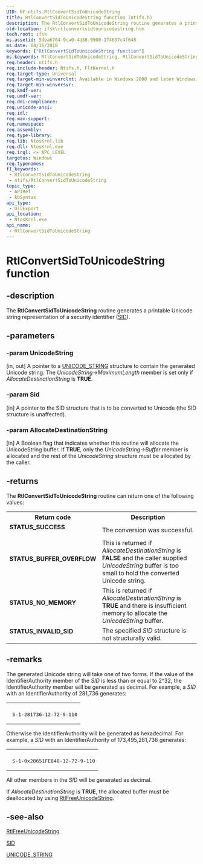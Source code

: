 ```yaml
---
UID: NF:ntifs.RtlConvertSidToUnicodeString
title: RtlConvertSidToUnicodeString function (ntifs.h)
description: The RtlConvertSidToUnicodeString routine generates a printable Unicode string representation of a security identifier (SID).
old-location: ifsk\rtlconvertsidtounicodestring.htm
tech.root: ifsk
ms.assetid: 5dea6764-9ca0-4d38-9900-174637c4f648
ms.date: 04/16/2018
keywords: ["RtlConvertSidToUnicodeString function"]
ms.keywords: RtlConvertSidToUnicodeString, RtlConvertSidToUnicodeString routine [Installable File System Drivers], ifsk.rtlconvertsidtounicodestring, ntifs/RtlConvertSidToUnicodeString, rtlref_4b2b8867-c248-49e9-9b38-de3f9449a504.xml
req.header: ntifs.h
req.include-header: Ntifs.h, FltKernel.h
req.target-type: Universal
req.target-min-winverclnt: Available in Windows 2000 and later Windows operating systems.
req.target-min-winversvr: 
req.kmdf-ver: 
req.umdf-ver: 
req.ddi-compliance: 
req.unicode-ansi: 
req.idl: 
req.max-support: 
req.namespace: 
req.assembly: 
req.type-library: 
req.lib: NtosKrnl.lib
req.dll: NtosKrnl.exe
req.irql: <= APC_LEVEL
targetos: Windows
req.typenames: 
f1_keywords:
 - RtlConvertSidToUnicodeString
 - ntifs/RtlConvertSidToUnicodeString
topic_type:
 - APIRef
 - kbSyntax
api_type:
 - DllExport
api_location:
 - NtosKrnl.exe
api_name:
 - RtlConvertSidToUnicodeString
---
```


# RtlConvertSidToUnicodeString function


## -description

The <b>RtlConvertSidToUnicodeString</b> routine generates a printable Unicode string representation of a security identifier (<a href="https://docs.microsoft.com/windows-hardware/drivers/ddi/ntifs/ns-ntifs-_sid">SID</a>).

## -parameters

### -param UnicodeString 

[in, out]
A pointer to a <a href="https://docs.microsoft.com/windows/win32/api/ntdef/ns-ntdef-_unicode_string">UNICODE_STRING</a> structure to contain the generated Unicode string.  The <i>UnicodeString->MaximumLength</i> member is set only if <i>AllocateDestinationString</i> is <b>TRUE</b>.

### -param Sid 

[in]
A pointer to the SID structure that is to be converted to Unicode (the SID structure is unaffected).

### -param AllocateDestinationString 

[in]
A Boolean flag that indicates whether this routine will allocate the UnicodeString buffer. If <b>TRUE</b>, only the <i>UnicodeString->Buffer</i> member is allocated and the rest of the <i>UnicodeString</i> structure must be allocated by the caller.

## -returns

The <b>RtlConvertSidToUnicodeString</b> routine can return one of the following values:

<table>
<tr>
<th>Return code</th>
<th>Description</th>
</tr>
<tr>
<td width="40%">
<dl>
<dt><b>STATUS_SUCCESS </b></dt>
</dl>
</td>
<td width="60%">
The conversion was successful. 

</td>
</tr>
<tr>
<td width="40%">
<dl>
<dt><b>STATUS_BUFFER_OVERFLOW </b></dt>
</dl>
</td>
<td width="60%">
This is returned if <i>AllocateDestinationString</i> is <b>FALSE</b> and the caller supplied <i>UnicodeString</i> buffer is too small to hold the converted Unicode string. 

</td>
</tr>
<tr>
<td width="40%">
<dl>
<dt><b>STATUS_NO_MEMORY </b></dt>
</dl>
</td>
<td width="60%">
This is returned if <i>AllocateDestinationString</i> is <b>TRUE</b> and there is insufficient memory to allocate the <i>UnicodeString</i> buffer. 

</td>
</tr>
<tr>
<td width="40%">
<dl>
<dt><b>STATUS_INVALID_SID </b></dt>
</dl>
</td>
<td width="60%">
The specified <i>SID</i> structure is not structurally valid. 

</td>
</tr>
</table>

## -remarks

The generated Unicode string will take one of two forms.  If the value of the IdentifierAuthority member of the <i>SID</i> is less than or equal to 2^32, the IdentifierAuthority member will be generated as decimal. For example, a <i>SID</i> with an IdentifierAuthority of 281,736 generates:

<div class="code"><span codelanguage=""><table>
<tr>
<th></th>
</tr>
<tr>
<td>
<pre> S-1-281736-12-72-9-110</pre>
</td>
</tr>
</table></span></div>
Otherwise the IdentifierAuthority will be generated as hexadecimal. For example, a <i>SID</i> with an IdentifierAuthority of 173,495,281,736 generates:

<div class="code"><span codelanguage=""><table>
<tr>
<th></th>
</tr>
<tr>
<td>
<pre> S-1-0x28651FE848-12-72-9-110</pre>
</td>
</tr>
</table></span></div>
All other members in the <i>SID</i> will be generated as decimal.

If <i>AllocateDestinationString</i> is <b>TRUE</b>, the allocated buffer must be deallocated by using <a href="https://docs.microsoft.com/windows-hardware/drivers/ddi/wdm/nf-wdm-rtlfreeunicodestring">RtlFreeUnicodeString</a>.

## -see-also

<a href="https://docs.microsoft.com/windows-hardware/drivers/ddi/wdm/nf-wdm-rtlfreeunicodestring">RtlFreeUnicodeString</a>



<a href="https://docs.microsoft.com/windows-hardware/drivers/ddi/ntifs/ns-ntifs-_sid">SID</a>



<a href="https://docs.microsoft.com/windows/win32/api/ntdef/ns-ntdef-_unicode_string">UNICODE_STRING</a>

